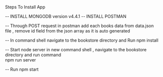 Steps To Install App




-- INSTALL MONGODB version v4.4.1
-- INSTALL POSTMAN

--  Through POST request in postman add each books data  from data.json file , remove id field from the json array as it is auto generated

-- In command shell navigate to the bookstore directory and Run 
           npm install

-- Start node server in new command shell , navigate to the bookstore directory and run command   
            npm run server
            
-- Run 
           npm start


